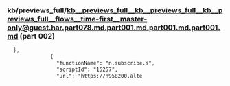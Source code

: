 ### kb/previews_full/kb__previews_full__kb__previews_full__kb__previews_full__flows__time-first__master-only@guest.har.part078.md.part001.md.part001.md.part001.md (part 002)

```md
  },
              {
                "functionName": "n.subscribe.s",
                "scriptId": "15257",
                "url": "https://n958200.alte
```

```
